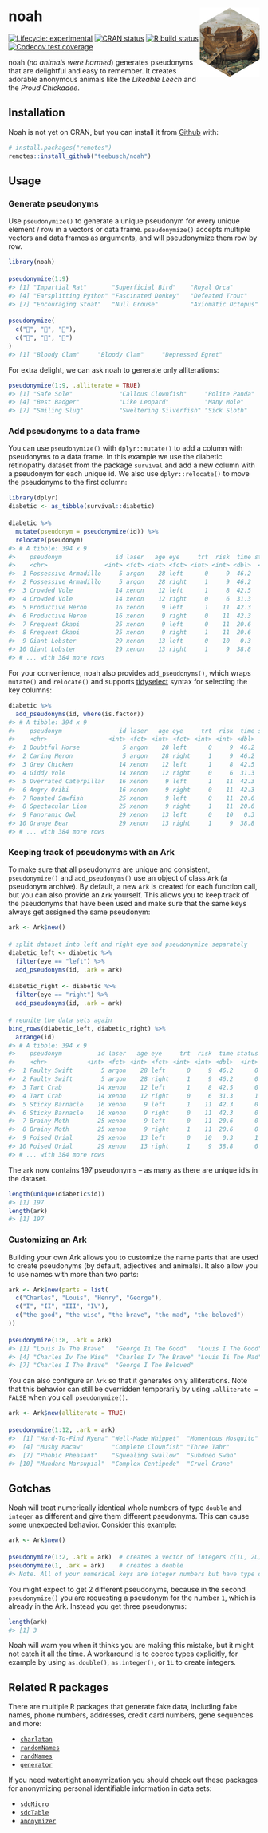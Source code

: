 
<!-- README.md is generated from README.Rmd. Please edit that file -->

# noah <img src="man/figures/logo.png" align="right" height="139"/>

<!-- badges: start -->

[![Lifecycle:
experimental](https://img.shields.io/badge/lifecycle-experimental-orange.svg)](https://www.tidyverse.org/lifecycle/#experimental)
[![CRAN
status](https://www.r-pkg.org/badges/version/noah)](https://CRAN.R-project.org/package=noah)
[![R build
status](https://github.com/Teebusch/noah/workflows/R-CMD-check/badge.svg)](https://github.com/Teebusch/noah/actions)
[![Codecov test
coverage](https://codecov.io/gh/Teebusch/noah/branch/master/graph/badge.svg)](https://codecov.io/gh/Teebusch/noah?branch=master)

<!-- badges: end -->

noah (*no animals were harmed*) generates pseudonyms that are delightful
and easy to remember. It creates adorable anonymous animals like the
*Likeable Leech* and the *Proud Chickadee*.

## Installation

Noah is not yet on CRAN, but you can install it from
[Github](/https://github.com/teebusch/noah) with:

``` r
# install.packages("remotes")
remotes::install_github("teebusch/noah")
```

## Usage

### Generate pseudonyms

Use `pseudonymize()` to generate a unique pseudonym for every unique
element / row in a vectors or data frame. `pseudonymize()` accepts
multiple vectors and data frames as arguments, and will pseudonymize
them row by row.

``` r
library(noah)

pseudonymize(1:9)
#> [1] "Impartial Rat"       "Superficial Bird"    "Royal Orca"         
#> [4] "Earsplitting Python" "Fascinated Donkey"   "Defeated Trout"     
#> [7] "Encouraging Stoat"   "Null Grouse"         "Axiomatic Octopus"

pseudonymize(
  c("🐰", "🐰", "🐰"), 
  c("🥕", "🥕", "🍰")
)
#> [1] "Bloody Clam"     "Bloody Clam"     "Depressed Egret"
```

For extra delight, we can ask noah to generate only alliterations:

``` r
pseudonymize(1:9, .alliterate = TRUE)
#> [1] "Safe Sole"             "Callous Clownfish"     "Polite Panda"         
#> [4] "Best Badger"           "Like Leopard"          "Many Mole"            
#> [7] "Smiling Slug"          "Sweltering Silverfish" "Sick Sloth"
```

### Add pseudonyms to a data frame

You can use `pseudonymize()` with `dplyr::mutate()` to add a column with
pseudonyms to a data frame. In this example we use the diabetic
retinopathy dataset from the package `survival` and add a new column
with a pseudonym for each unique id. We also use `dplyr::relocate()` to
move the pseudonyms to the first column:

``` r
library(dplyr)
diabetic <- as_tibble(survival::diabetic)

diabetic %>% 
  mutate(pseudonym = pseudonymize(id)) %>% 
  relocate(pseudonym)
#> # A tibble: 394 x 9
#>    pseudonym               id laser   age eye     trt  risk  time status
#>    <chr>                <int> <fct> <int> <fct> <int> <int> <dbl>  <int>
#>  1 Possessive Armadillo     5 argon    28 left      0     9  46.2      0
#>  2 Possessive Armadillo     5 argon    28 right     1     9  46.2      0
#>  3 Crowded Vole            14 xenon    12 left      1     8  42.5      0
#>  4 Crowded Vole            14 xenon    12 right     0     6  31.3      1
#>  5 Productive Heron        16 xenon     9 left      1    11  42.3      0
#>  6 Productive Heron        16 xenon     9 right     0    11  42.3      0
#>  7 Frequent Okapi          25 xenon     9 left      0    11  20.6      0
#>  8 Frequent Okapi          25 xenon     9 right     1    11  20.6      0
#>  9 Giant Lobster           29 xenon    13 left      0    10   0.3      1
#> 10 Giant Lobster           29 xenon    13 right     1     9  38.8      0
#> # ... with 384 more rows
```

For your convenience, noah also provides `add_pseudonyms()`, which wraps
`mutate()` and `relocate()` and supports
[tidyselect](https://tidyselect.r-lib.org/reference/language.html)
syntax for selecting the key columns:

``` r
diabetic %>% 
  add_pseudonyms(id, where(is.factor))
#> # A tibble: 394 x 9
#>    pseudonym                id laser   age eye     trt  risk  time status
#>    <chr>                 <int> <fct> <int> <fct> <int> <int> <dbl>  <int>
#>  1 Doubtful Horse            5 argon    28 left      0     9  46.2      0
#>  2 Caring Heron              5 argon    28 right     1     9  46.2      0
#>  3 Grey Chicken             14 xenon    12 left      1     8  42.5      0
#>  4 Giddy Vole               14 xenon    12 right     0     6  31.3      1
#>  5 Overrated Caterpillar    16 xenon     9 left      1    11  42.3      0
#>  6 Angry Oribi              16 xenon     9 right     0    11  42.3      0
#>  7 Roasted Sawfish          25 xenon     9 left      0    11  20.6      0
#>  8 Spectacular Lion         25 xenon     9 right     1    11  20.6      0
#>  9 Panoramic Owl            29 xenon    13 left      0    10   0.3      1
#> 10 Orange Bear              29 xenon    13 right     1     9  38.8      0
#> # ... with 384 more rows
```

### Keeping track of pseudonyms with an Ark

To make sure that all pseudonyms are unique and consistent,
`pseudonymize()` and `add_pseudonyms()` use an object of class `Ark` (a
pseudonym archive). By default, a new `Ark` is created for each function
call, but you can also provide an `Ark` yourself. This allows you to
keep track of the pseudonyms that have been used and make sure that the
same keys always get assigned the same pseudonym:

``` r
ark <- Ark$new()

# split dataset into left and right eye and pseudonymize separately
diabetic_left <- diabetic %>% 
  filter(eye == "left") %>% 
  add_pseudonyms(id, .ark = ark)

diabetic_right <- diabetic %>% 
  filter(eye == "right") %>% 
  add_pseudonyms(id, .ark = ark)

# reunite the data sets again
bind_rows(diabetic_left, diabetic_right) %>% 
  arrange(id)
#> # A tibble: 394 x 9
#>    pseudonym          id laser   age eye     trt  risk  time status
#>    <chr>           <int> <fct> <int> <fct> <int> <int> <dbl>  <int>
#>  1 Faulty Swift        5 argon    28 left      0     9  46.2      0
#>  2 Faulty Swift        5 argon    28 right     1     9  46.2      0
#>  3 Tart Crab          14 xenon    12 left      1     8  42.5      0
#>  4 Tart Crab          14 xenon    12 right     0     6  31.3      1
#>  5 Sticky Barnacle    16 xenon     9 left      1    11  42.3      0
#>  6 Sticky Barnacle    16 xenon     9 right     0    11  42.3      0
#>  7 Brainy Moth        25 xenon     9 left      0    11  20.6      0
#>  8 Brainy Moth        25 xenon     9 right     1    11  20.6      0
#>  9 Poised Urial       29 xenon    13 left      0    10   0.3      1
#> 10 Poised Urial       29 xenon    13 right     1     9  38.8      0
#> # ... with 384 more rows
```

The ark now contains 197 pseudonyms – as many as there are unique id’s
in the dataset.

``` r
length(unique(diabetic$id))
#> [1] 197
length(ark)
#> [1] 197
```

### Customizing an Ark

Building your own Ark allows you to customize the name parts that are
used to create pseudonyms (by default, adjectives and animals). It also
allow you to use names with more than two parts:

``` r
ark <- Ark$new(parts = list(
  c("Charles", "Louis", "Henry", "George"),
  c("I", "II", "III", "IV"),
  c("the good", "the wise", "the brave", "the mad", "the beloved")
))

pseudonymize(1:8, .ark = ark)
#> [1] "Louis Iv The Brave"   "George Ii The Good"   "Louis I The Good"    
#> [4] "Charles Iv The Wise"  "Charles Iv The Brave" "Louis Ii The Mad"    
#> [7] "Charles I The Brave"  "George I The Beloved"
```

You can also configure an `Ark` so that it generates only alliterations.
Note that this behavior can still be overridden temporarily by using
`.alliterate = FALSE` when you call `pseudonymize()`.

``` r
ark <- Ark$new(alliterate = TRUE)

pseudonymize(1:12, .ark = ark)
#>  [1] "Hard-To-Find Hyena" "Well-Made Whippet"  "Momentous Mosquito"
#>  [4] "Mushy Macaw"        "Complete Clownfish" "Three Tahr"        
#>  [7] "Phobic Pheasant"    "Squealing Swallow"  "Subdued Swan"      
#> [10] "Mundane Marsupial"  "Complex Centipede"  "Cruel Crane"
```

## Gotchas

Noah will treat numerically identical whole numbers of type `double` and
`integer` as different and give them different pseudonyms. This can
cause some unexpected behavior. Consider this example:

``` r
ark <- Ark$new()

pseudonymize(1:2, .ark = ark)  # creates a vector of integers c(1L, 2L)
pseudonymize(1, .ark = ark)    # creates a double
#> Note. All of your numerical keys are integer numbers but have type double. `pseudonymize()` will treat numerically equivalent double and integer keys as different and assign them different pseudonyms. Use explicit coercion to avoid unexpected behavior.
```

You might expect to get 2 different pseudonyms, because in the second
`pseudonymize()` you are requesting a pseudonym for the number `1`,
which is already in the Ark. Instead you get three pseudonyms:

``` r
length(ark)
#> [1] 3
```

Noah will warn you when it thinks you are making this mistake, but it
might not catch it all the time. A workaround is to coerce types
explicitly, for example by using `as.double()`, `as.integer()`, or `1L`
to create integers.

## Related R packages

There are multiple R packages that generate fake data, including fake
names, phone numbers, addresses, credit card numbers, gene sequences and
more:

  - [`charlatan`](https://docs.ropensci.org/charlatan/)
  - [`randomNames`](https://centerforassessment.github.io/randomNames/)
  - [`randNames`](https://github.com/karthik/randNames)
  - [`generator`](https://github.com/paulhendricks/generator)

If you need watertight anonymization you should check out these packages
for anonymizing personal identifiable information in data sets:

  - [`sdcMicro`](http://sdctools.github.io/sdcMicro/index.html)
  - [`sdcTable`](https://sdctools.github.io/sdcTable/index.html)
  - [`anonymizer`](http://paulhendricks.io/anonymizer/)
